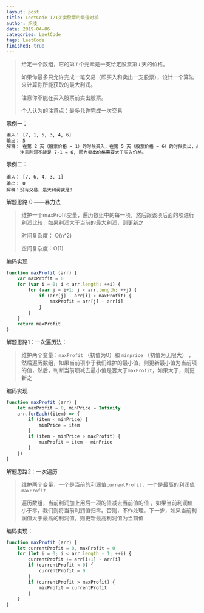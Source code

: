 ```yaml
---
layout: post
title: LeetCode-121买卖股票的最佳时机
author: 炽凌
date: 2019-04-06
categories: LeetCode
tags: LeetCode
finished: true
---
```


> 给定一个数组，它的第 *i* 个元素是一支给定股票第 *i* 天的价格。
>
> 如果你最多只允许完成一笔交易（即买入和卖出一支股票），设计一个算法来计算你所能获取的最大利润。
>
> 注意你不能在买入股票前卖出股票。
>
> 个人认为的注意点：最多允许完成一次交易

示例一：

```bash
输入： [7, 1, 5, 3, 4, 6]
输出： 5
解释： 在第 2 天（股票价格 = 1）的时候买入，在第 5 天（股票价格 = 6）的时候卖出，最大利润 = 6-1 = 5 。
     注意利润不能是 7-1 = 6, 因为卖出价格需要大于买入价格。
```

示例二：

```
输入： [7, 6, 4, 3, 1]
输出： 0
解释：没有交易，最大利润就是0
```

解题思路 0 ——暴力法

> 维护一个maxProfit变量，遍历数组中的每一项，然后跟该项后面的项进行利润比较，如果利润大于当前的最大利润，则更新之
>
> 时间复杂度： O(n^2)
>
> 空间复杂度：O(1)

编码实现

```js
function maxProfit (arr) {
    var maxProfit = 0
    for (var i = 0; i < arr.length; ++i) {
        for (var j = i+1; j < arr.length; ++j) {
            if (arr[j] - arr[i] > maxProfit) {
                maxProfit = arr[j] - arr[i]
            }
        }
    }
    return maxProfit
}
```

解题思路1：一次遍历法：

>维护两个变量：`maxProfit` （初值为0）和 `minprice` （初值为无限大）  ，然后遍历数组，如果当前项小于我们维护的最小值，则更新最小值为当前项的值，然后，判断当前项减去最小值是否大于`maxProfit`，如果大于，则更新之

编码实现

```js
function maxProfit (arr) {
    let maxProfit = 0, minPrice = Infinity
    arr.forEach((item) => {
        if (item < minPrice) {
            minPrice = item
        }
        if (item - minPrice > maxProfit) {
            maxProfit = item - minPrice
        }
    })
}
```

解题思路2：一次遍历

> 维护两个变量，一个是当前的利润值`currentProfit`，一个是最高的利润值`maxProfit`
>
> 遍历数组，当前利润加上用后一项的值减去当前值的值 ，如果当前利润值小于零，我们则将当前利润值归零。否则，不作处理。下一步，如果当前利润值大于最高的利润值，则更新最高利润值为当前值

编码实现：

```js
function maxProfit (arr) {
    let currentProfit = 0, maxProfit = 0
    for (let i = 0; i < arr.length - 1; ++i) {
        currentProfit += arr[i+1] - arr[i]
        if (currentProfit < 0) {
            currentProfit = 0
        }
        if (currentProfit > maxProfit) {
            maxProfit = currentProfit
        }
    }
}
```